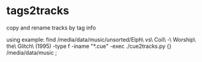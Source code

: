 tags2tracks
===========

copy and rename tracks by tag info

using example:
find /media/data/music/unsorted/Elph\ vs\ Coil\ -\ Worship\ the\ Glitch\ \(1995\) -type f -iname "*.cue" -exec ./cue2tracks.py {} /media/data/music \;
